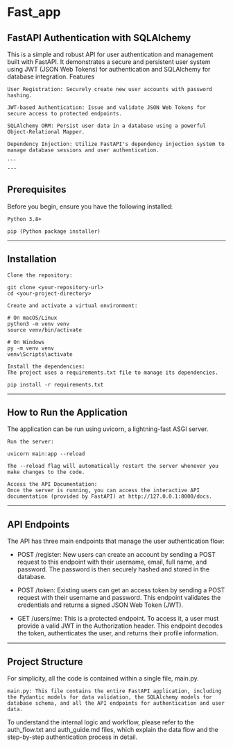 # Fast_app
## FastAPI Authentication with SQLAlchemy

This is a simple and robust API for user authentication and management built with FastAPI. It demonstrates a secure and persistent user system using JWT (JSON Web Tokens) for authentication and SQLAlchemy for database integration.
Features

    User Registration: Securely create new user accounts with password hashing.

    JWT-based Authentication: Issue and validate JSON Web Tokens for secure access to protected endpoints.

    SQLAlchemy ORM: Persist user data in a database using a powerful Object-Relational Mapper.

    Dependency Injection: Utilize FastAPI's dependency injection system to manage database sessions and user authentication.

    ```
    ---
    

## Prerequisites

Before you begin, ensure you have the following installed:

    Python 3.8+

    pip (Python package installer)

--- 

## Installation

    Clone the repository:

    git clone <your-repository-url>
    cd <your-project-directory>

    Create and activate a virtual environment:

    # On macOS/Linux
    python3 -m venv venv
    source venv/bin/activate

    # On Windows
    py -m venv venv
    venv\Scripts\activate

    Install the dependencies:
    The project uses a requirements.txt file to manage its dependencies.

    pip install -r requirements.txt


---

## How to Run the Application

The application can be run using uvicorn, a lightning-fast ASGI server.

    Run the server:

    uvicorn main:app --reload

    The --reload flag will automatically restart the server whenever you make changes to the code.

    Access the API Documentation:
    Once the server is running, you can access the interactive API documentation (provided by FastAPI) at http://127.0.0.1:8000/docs.


---

## API Endpoints

The API has three main endpoints that manage the user authentication flow:

* POST /register: New users can create an account by sending a POST request to this endpoint with their username, email, full name, and password. The password is then securely hashed and stored in the database.

* POST /token: Existing users can get an access token by sending a POST request with their username and password. This endpoint validates the credentials and returns a signed JSON Web Token (JWT).

*  GET /users/me: This is a protected endpoint. To access it, a user must provide a valid JWT in the Authorization header. This endpoint decodes the token, authenticates the user, and returns their profile information.
---

## Project Structure

For simplicity, all the code is contained within a single file, main.py.

    main.py: This file contains the entire FastAPI application, including the Pydantic models for data validation, the SQLAlchemy models for database schema, and all the API endpoints for authentication and user data.

To understand the internal logic and workflow, please refer to the auth_flow.txt and auth_guide.md files, which explain the data flow and the step-by-step authentication process in detail.
